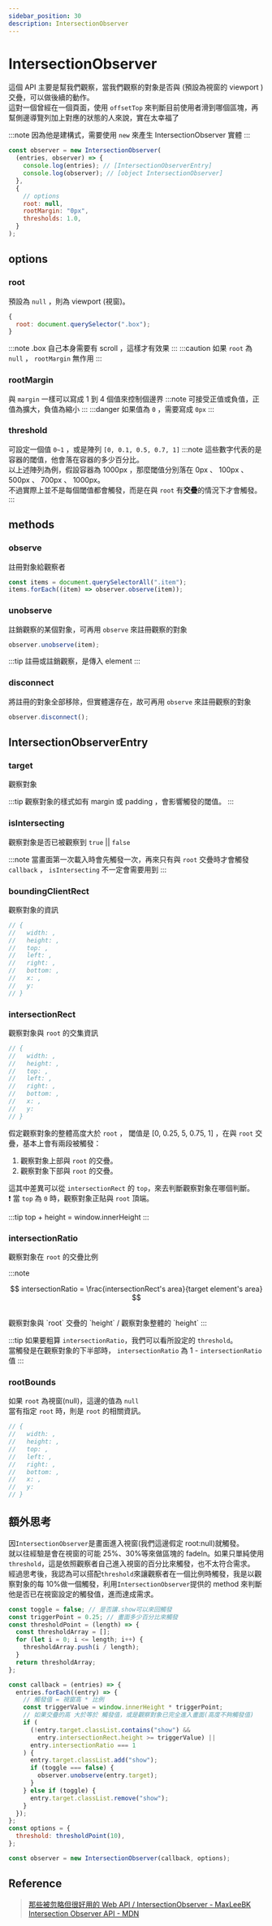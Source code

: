 ```yaml
---
sidebar_position: 30
description: IntersectionObserver
---
```


# IntersectionObserver

這個 API 主要是幫我們觀察，當我們觀察的對象是否與 (預設為視窗的 viewport ) 交疊，可以做後續的動作。 <br />
這對一個曾經在一個頁面，使用 `offsetTop` 來判斷目前使用者滑到哪個區塊，再幫側邊導覽列加上對應的狀態的人來說，實在太幸福了

:::note
因為他是建構式，需要使用 `new` 來產生 IntersectionObserver 實體
:::

```javascript
const observer = new IntersectionObserver(
  (entries, observer) => {
    console.log(entries); // [IntersectionObserverEntry]
    console.log(observer); // [object IntersectionObserver]
  },
  {
    // options
    root: null,
    rootMargin: "0px",
    thresholds: 1.0,
  }
);
```

## options

### root

預設為 `null` ，則為 viewport (視窗)。

```javascript
{
  root: document.querySelector(".box");
}
```

:::note
.box 自己本身需要有 scroll ，這樣才有效果
:::
:::caution
如果 `root` 為 `null` ， `rootMargin` 無作用
:::

### rootMargin

與 `margin` 一樣可以寫成 1 到 4 個值來控制個邊界
:::note
可接受正值或負值，正值為擴大，負值為縮小
:::
:::danger
如果值為 `0` ，需要寫成 `0px`
:::

### threshold

可設定一個值 `0~1` ，或是陣列 `[0, 0.1, 0.5, 0.7, 1]`
:::note
這些數字代表的是容器的閾值，他會落在容器的多少百分比。<br />
以上述陣列為例，假設容器為 1000px ，那麼閾值分別落在 0px 、 100px 、 500px 、 700px 、 1000px。<br />
不過實際上並不是每個閾值都會觸發，而是在與 `root` 有**交疊**的情況下才會觸發。
:::

## methods

### observe

註冊對象給觀察者

```javascript
const items = document.querySelectorAll(".item");
items.forEach((item) => observer.observe(item));
```

### unobserve

註銷觀察的某個對象，可再用 `observe` 來註冊觀察的對象

```javascript
observer.unobserve(item);
```

:::tip
註冊或註銷觀察，是傳入 element
:::

### disconnect

將註冊的對象全部移除，但實體還存在，故可再用 `observe` 來註冊觀察的對象

```javascript
observer.disconnect();
```

## IntersectionObserverEntry

### target

觀察對象

:::tip
觀察對象的樣式如有 margin 或 padding ，會影響觸發的閾值。
:::

### isIntersecting

觀察對象是否已被觀察到 `true` || `false`

:::note
當畫面第一次載入時會先觸發一次，再來只有與 `root` 交疊時才會觸發 `callback` ， `isIntersecting` 不一定會需要用到
:::

### boundingClientRect

觀察對象的資訊

```javascript
// {
//   width: ,
//   height: ,
//   top: ,
//   left: ,
//   right: ,
//   bottom: ,
//   x: ,
//   y:
// }
```

### intersectionRect

觀察對象與 `root` 的交集資訊

```javascript
// {
//   width: ,
//   height: ,
//   top: ,
//   left: ,
//   right: ,
//   bottom: ,
//   x: ,
//   y:
// }
```

假定觀察對象的整體高度大於 `root` ， 閾值是 [0, 0.25, 5, 0.75, 1] ，在與 `root` 交疊，基本上會有兩段被觸發：<br />

1. 觀察對象上部與 `root` 的交疊。
2. 觀察對象下部與 `root` 的交疊。

這其中差異可以從 `intersectionRect` 的 `top`，來去判斷觀察對象在哪個判斷。<br />
❗ 當 `top` 為 `0` 時，觀察對象正貼與 `root` 頂端。

:::tip
top + height = window.innerHeight
:::

### intersectionRatio

觀察對象在 `root` 的交疊比例

:::note

$$
intersectionRatio = \frac{intersectionRect's area}{target element's area}
$$

<br />
觀察對象與 `root` 交疊的 `height` / 觀察對象整體的 `height`
:::

:::tip
如果要粗算 `intersectionRatio`，我們可以看所設定的 `threshold`。<br />
當觸發是在觀察對象的下半部時， `intersectionRatio` 為 1 - `intersectionRatio` 值
:::

### rootBounds

如果 `root` 為視窗(null)，這邊的值為 `null` <br />
當有指定 `root` 時，則是 `root` 的相關資訊。

```javascript
// {
//   width: ,
//   height: ,
//   top: ,
//   left: ,
//   right: ,
//   bottom: ,
//   x: ,
//   y:
// }
```

## 額外思考

因`IntersectionObserver`是畫面進入視窗(我們這邊假定 root:null)就觸發。<br />
就以往經驗是會在視窗的可能 25%、30%等來做區塊的 fadeIn。如果只單純使用`threshold`，這是依照觀察者自己進入視窗的百分比來觸發，也不太符合需求。<br />
經過思考後，我認為可以搭配`threshold`來讓觀察者在一個比例時觸發，我是以觀察對象的每 10%做一個觸發，利用`IntersectionObserver`提供的 method 來判斷他是否已在視窗設定的觸發值，進而達成需求。

```javascript
const toggle = false; // 是否讓.show可以來回觸發
const triggerPoint = 0.25; // 畫面多少百分比來觸發
const thresholdPoint = (length) => {
  const thresholdArray = [];
  for (let i = 0; i <= length; i++) {
    thresholdArray.push(i / length);
  }
  return thresholdArray;
};

const callback = (entries) => {
  entries.forEach((entry) => {
    // 觸發值 = 視窗高 * 比例
    const triggerValue = window.innerHeight * triggerPoint;
    // 如果交疊的高 大於等於 觸發值，或是觀察對象已完全進入畫面(高度不夠觸發值)
    if (
      (!entry.target.classList.contains("show") &&
        entry.intersectionRect.height >= triggerValue) ||
      entry.intersectionRatio === 1
    ) {
      entry.target.classList.add("show");
      if (toggle === false) {
        observer.unobserve(entry.target);
      }
    } else if (toggle) {
      entry.target.classList.remove("show");
    }
  });
};
const options = {
  threshold: thresholdPoint(10),
};

const observer = new IntersectionObserver(callback, options);
```

## Reference

> [那些被忽略但很好用的 Web API / IntersectionObserver - MaxLeeBK](https://ithelp.ithome.com.tw/articles/10279046)<br />
> [Intersection Observer API - MDN](hhttps://developer.mozilla.org/en-US/docs/Web/API/Intersection_Observer_API)
